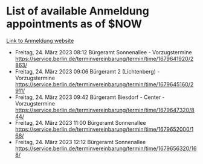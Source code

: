 # List of available Anmeldung appointments as of $NOW
[Link to Anmeldung website](https://service.berlin.de/terminvereinbarung/termin/tag.php?termin=1&anliegen[]=120686&dienstleisterlist=122210,122217,327316,122219,327312,122227,327314,122231,327346,122243,327348,122254,122252,329742,122260,329745,122262,329748,122271,327278,122273,327274,122277,327276,330436,122280,327294,122282,327290,122284,327292,122291,327270,122285,327266,122286,327264,122296,327268,150230,329760,122297,327286,122294,327284,122312,329763,122314,329775,122304,327330,122311,327334,122309,327332,317869,122281,327352,122279,329772,122283,122276,327324,122274,327326,122267,329766,122246,327318,122251,327320,122257,327322,122208,327298,122226,327300&herkunft=http%3A%2F%2Fservice.berlin.de%2Fdienstleistung%2F120686%2F)
- Freitag, 24. März 2023 08:12 Bürgeramt Sonnenallee - Vorzugstermine https://service.berlin.de/terminvereinbarung/termin/time/1679641920/2863/
- Freitag, 24. März 2023 09:06 Bürgeramt 2 (Lichtenberg) - Vorzugstermine https://service.berlin.de/terminvereinbarung/termin/time/1679645160/2911/
- Freitag, 24. März 2023 09:42 Bürgeramt Biesdorf - Center - Vorzugstermine https://service.berlin.de/terminvereinbarung/termin/time/1679647320/844/
- Freitag, 24. März 2023 11:00 Bürgeramt Sonnenallee https://service.berlin.de/terminvereinbarung/termin/time/1679652000/168/
- Freitag, 24. März 2023 12:12 Bürgeramt Sonnenallee https://service.berlin.de/terminvereinbarung/termin/time/1679656320/168/

